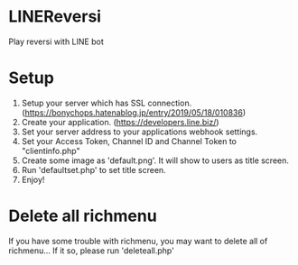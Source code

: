 # LINEReversi
Play reversi with LINE bot
# Setup
1. Setup your server which has SSL connection. (https://bonychops.hatenablog.jp/entry/2019/05/18/010836)
1. Create your application. (https://developers.line.biz/)
1. Set your server address to your applications webhook settings.
1. Set your Access Token, Channel ID and Channel Token to "clientinfo.php"
1. Create some image as 'default.png'. It will show to users as title screen.
1. Run 'defaultset.php' to set title screen.
1. Enjoy!
# Delete all richmenu
If you have some trouble with richmenu, you may want to delete all of richmenu... If it so, please run 'deleteall.php'
